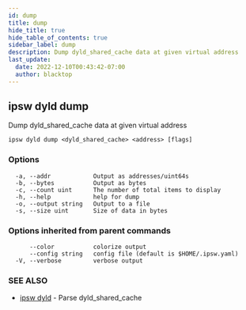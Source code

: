 ```yaml
---
id: dump
title: dump
hide_title: true
hide_table_of_contents: true
sidebar_label: dump
description: Dump dyld_shared_cache data at given virtual address
last_update:
  date: 2022-12-10T00:43:42-07:00
  author: blacktop
---
```

## ipsw dyld dump

Dump dyld_shared_cache data at given virtual address

```
ipsw dyld dump <dyld_shared_cache> <address> [flags]
```

### Options

```
  -a, --addr            Output as addresses/uint64s
  -b, --bytes           Output as bytes
  -c, --count uint      The number of total items to display
  -h, --help            help for dump
  -o, --output string   Output to a file
  -s, --size uint       Size of data in bytes
```

### Options inherited from parent commands

```
      --color           colorize output
      --config string   config file (default is $HOME/.ipsw.yaml)
  -V, --verbose         verbose output
```

### SEE ALSO

* [ipsw dyld](/docs/cli/ipsw/dyld)	 - Parse dyld_shared_cache

